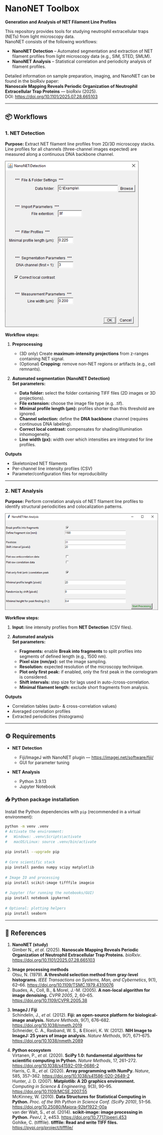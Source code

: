 # NanoNET Toolbox  
**Generation and Analysis of NET Filament Line Profiles**

This repository provides tools for studying neutrophil extracellular traps (NETs) from light microscopy data.  
NanoNET consists of the following workflows:

- **NanoNET Detection** – Automated segmentation and extraction of NET filament profiles from light microscopy data (e.g., SIM, STED, SMLM).  
- **NanoNET Analysis** – Statistical correlation and periodicity analysis of filament profiles.

Detailed information on sample preparation, imaging, and NanoNET can be found in the bioRxiv paper:  
**Nanoscale Mapping Reveals Periodic Organization of Neutrophil Extracellular Trap Proteins** — bioRxiv (2025).  
DOI: https://doi.org/10.1101/2025.07.28.665103

---

## 📦 Workflows

### 1. NET Detection
**Purpose:** Extract NET filament line profiles from 2D/3D microscopy stacks. Line profiles for all channels (three-channel images expected) are measured along a continuous DNA backbone channel.

![NanoNET Detection GUI](https://github.com/ngimber/NanoNET/blob/main/NanoNET_NET-Detection/GUI_NanoNET-Detection.png)

**Workflow steps:**
1. **Preprocessing**
   - (3D only) Create **maximum-intensity projections** from z-ranges containing NET signal.
   - (Optional) **Cropping:** remove non-NET regions or artifacts (e.g., cell remnants).

2. **Automated segmentation (NanoNET Detection)**  
   **Set parameters:**
   - **Data folder:** select the folder containing TIFF files (2D images or 3D projections).
   - **File extension:** choose the image file type (e.g. .tif).
   - **Minimal profile length (µm):** profiles shorter than this threshold are ignored.
   - **Channel selection:** define the **DNA backbone** channel (requires continuous DNA labeling).
   - **Correct local contrast:** compensates for shading/illumination inhomogeneity.
   - **Line width (px):** width over which intensities are integrated for line profiles.

**Outputs**
- Skeletonized NET filaments  
- Per-channel line intensity profiles (CSV)  
- Parameter/configuration files for reproducibility

---

### 2. NET Analysis
**Purpose:** Perform correlation analysis of NET filament line profiles to identify structural periodicities and colocalization patterns.

![NanoNET Analysis GUI](https://github.com/ngimber/NanoNET/blob/main/NanoNET_NET-Analysis/GUI_NanoNET-Analysis.png)

**Workflow steps:**
1. **Input:** line intensity profiles from **NET Detection** (CSV files).

2. **Automated analysis**  
   **Set parameters:**
   - **Fragments:** enable **Break into fragments** to split profiles into segments of defined length (e.g., 1500 nm).
   - **Pixel size (nm/px):** set the image sampling.
   - **Resolution:** expected resolution of the microscopy technique.
   - **Plot only first peak:** if enabled, only the first peak in the correlogram is considered.
   - **Shift intervals:** step size for lags used in auto-/cross-correlation.
   - **Minimal filament length:** exclude short fragments from analysis.

**Outputs**
- Correlation tables (auto- & cross-correlation values)  
- Averaged correlation profiles  
- Extracted periodicities (histograms)

---

## ⚙️ Requirements

- **NET Detection**
  - Fiji/ImageJ with NanoNET plugin — https://imagej.net/software/fiji/  
  - GUI for parameter tuning

- **NET Analysis**
  - Python 3.9.13  
  - Jupyter Notebook
### 📥 Python package installation

Install the Python dependencies with `pip` (recommended in a virtual environment):

```bash
python -m venv .venv
# Activate the environment:
#   Windows: .venv\Scripts\activate
#   macOS/Linux: source .venv/bin/activate

pip install --upgrade pip

# Core scientific stack
pip install pandas numpy scipy matplotlib

# Image IO and processing
pip install scikit-image tifffile imageio

# Jupyter (for running the notebooks/GUI)
pip install notebook ipykernel

# Optional: plotting helpers
pip install seaborn
```

---

## 📖 References

1. **NanoNET (study)**  
   Gimber N., *et al.* (2025). **Nanoscale Mapping Reveals Periodic Organization of Neutrophil Extracellular Trap Proteins.** *bioRxiv*. https://doi.org/10.1101/2025.07.28.665103

2. **Image processing methods**  
   Otsu, N. (1979). **A threshold selection method from gray-level histograms.** *IEEE Transactions on Systems, Man, and Cybernetics*, 9(1), 62–66. https://doi.org/10.1109/TSMC.1979.4310076  
   Buades, A., Coll, B., & Morel, J.-M. (2005). **A non-local algorithm for image denoising.** *CVPR 2005*, 2, 60–65. https://doi.org/10.1109/CVPR.2005.38

3. **ImageJ / Fiji**  
   Schindelin, J., *et al.* (2012). **Fiji: an open-source platform for biological-image analysis.** *Nature Methods*, 9(7), 676–682. https://doi.org/10.1038/nmeth.2019  
   Schneider, C. A., Rasband, W. S., & Eliceiri, K. W. (2012). **NIH Image to ImageJ: 25 years of image analysis.** *Nature Methods*, 9(7), 671–675. https://doi.org/10.1038/nmeth.2089

4. **Python ecosystem**  
   Virtanen, P., *et al.* (2020). **SciPy 1.0: fundamental algorithms for scientific computing in Python.** *Nature Methods*, 17, 261–272. https://doi.org/10.1038/s41592-019-0686-2  
   Harris, C. R., *et al.* (2020). **Array programming with NumPy.** *Nature*, 585, 357–362. https://doi.org/10.1038/s41586-020-2649-2  
   Hunter, J. D. (2007). **Matplotlib: A 2D graphics environment.** *Computing in Science & Engineering*, 9(3), 90–95. https://doi.org/10.1109/MCSE.2007.55  
   McKinney, W. (2010). **Data Structures for Statistical Computing in Python.** *Proc. of the 9th Python in Science Conf. (SciPy 2010)*, 51–56. https://doi.org/10.25080/Majora-92bf1922-00a  
   van der Walt, S., *et al.* (2014). **scikit-image: image processing in Python.** *PeerJ*, 2, e453. https://doi.org/10.7717/peerj.453  
   Gohlke, C. (tifffile). **tifffile: Read and write TIFF files.** https://pypi.org/project/tifffile/
